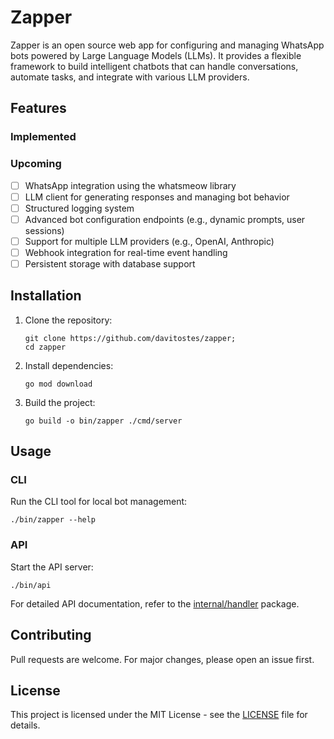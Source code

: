 # Zapper

Zapper is an open source web app for configuring and managing WhatsApp bots powered by Large Language Models (LLMs). 
It provides a flexible framework to build intelligent chatbots that can handle conversations, automate tasks, 
and integrate with various LLM providers.

## Features

### Implemented

### Upcoming
- [ ] WhatsApp integration using the whatsmeow library
- [ ] LLM client for generating responses and managing bot behavior
- [ ] Structured logging system
- [ ] Advanced bot configuration endpoints (e.g., dynamic prompts, user sessions)
- [ ] Support for multiple LLM providers (e.g., OpenAI, Anthropic)
- [ ] Webhook integration for real-time event handling
- [ ] Persistent storage with database support

## Installation

1. Clone the repository:
   ```
   git clone https://github.com/davitostes/zapper;
   cd zapper
   ```

2. Install dependencies:
   ```
   go mod download
   ```

3. Build the project:
   ```
   go build -o bin/zapper ./cmd/server
   ```

## Usage

### CLI
Run the CLI tool for local bot management:
```
./bin/zapper --help
```

### API
Start the API server:
```
./bin/api
```

For detailed API documentation, refer to the [internal/handler](internal/handler) package.

## Contributing
Pull requests are welcome. For major changes, please open an issue first.

## License
This project is licensed under the MIT License - see the [LICENSE](LICENSE) file for details.
